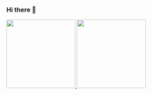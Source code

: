 ### Hi there :vulcan_salute:

<div>
  <a href="https://github.com/lapabruna">
  <img height="180em" src="https://github-readme-stats.vercel.app/api?username=lapabruna&show_icons=true&theme=dracula&include_all_commits=true&count_private=true"/>
  <img height="180em" src="https://github-readme-stats.vercel.app/api/top-langs/?username=lapabruna&layout=compact&langs_count=16&theme=dracula"/>
</div>


